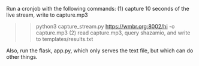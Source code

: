 Run a cronjob with the following commands:
(1) capture 10 seconds of the live stream, write to capture.mp3
>> python3 capture_stream.py https://wmbr.org:8002/hi -o capture.mp3
(2) read capture.mp3, query shazamio, and write to templates/results.txt

Also, run the flask, app.py, which only serves the text file, but which can do other things.
